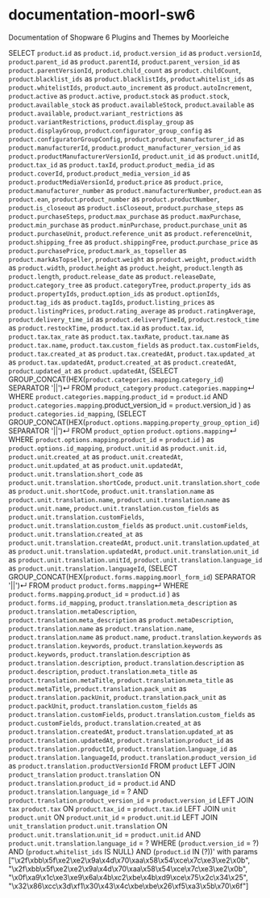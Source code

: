 # documentation-moorl-sw6
Documentation of Shopware 6 Plugins and Themes by Moorleiche

SELECT `product`.`id` as `product.id`, `product`.`version_id` as `product.versionId`, `product`.`parent_id` as `product.parentId`, `product`.`parent_version_id` as `product.parentVersionId`, `product`.`child_count` as `product.childCount`, `product`.`blacklist_ids` as `product.blacklistIds`, `product`.`whitelist_ids` as `product.whitelistIds`, `product`.`auto_increment` as `product.autoIncrement`, `product`.`active` as `product.active`, `product`.`stock` as `product.stock`, `product`.`available_stock` as `product.availableStock`, `product`.`available` as `product.available`, `product`.`variant_restrictions` as `product.variantRestrictions`, `product`.`display_group` as `product.displayGroup`, `product`.`configurator_group_config` as `product.configuratorGroupConfig`, `product`.`product_manufacturer_id` as `product.manufacturerId`, `product`.`product_manufacturer_version_id` as `product.productManufacturerVersionId`, `product`.`unit_id` as `product.unitId`, `product`.`tax_id` as `product.taxId`, `product`.`product_media_id` as `product.coverId`, `product`.`product_media_version_id` as `product.productMediaVersionId`, `product`.`price` as `product.price`, `product`.`manufacturer_number` as `product.manufacturerNumber`, `product`.`ean` as `product.ean`, `product`.`product_number` as `product.productNumber`, `product`.`is_closeout` as `product.isCloseout`, `product`.`purchase_steps` as `product.purchaseSteps`, `product`.`max_purchase` as `product.maxPurchase`, `product`.`min_purchase` as `product.minPurchase`, `product`.`purchase_unit` as `product.purchaseUnit`, `product`.`reference_unit` as `product.referenceUnit`, `product`.`shipping_free` as `product.shippingFree`, `product`.`purchase_price` as `product.purchasePrice`, `product`.`mark_as_topseller` as `product.markAsTopseller`, `product`.`weight` as `product.weight`, `product`.`width` as `product.width`, `product`.`height` as `product.height`, `product`.`length` as `product.length`, `product`.`release_date` as `product.releaseDate`, `product`.`category_tree` as `product.categoryTree`, `product`.`property_ids` as `product.propertyIds`, `product`.`option_ids` as `product.optionIds`, `product`.`tag_ids` as `product.tagIds`, `product`.`listing_prices` as `product.listingPrices`, `product`.`rating_average` as `product.ratingAverage`, `product`.`delivery_time_id` as `product.deliveryTimeId`, `product`.`restock_time` as `product.restockTime`, `product.tax`.`id` as `product.tax.id`, `product.tax`.`tax_rate` as `product.tax.taxRate`, `product.tax`.`name` as `product.tax.name`, `product.tax`.`custom_fields` as `product.tax.customFields`, `product.tax`.`created_at` as `product.tax.createdAt`, `product.tax`.`updated_at` as `product.tax.updatedAt`, `product`.`created_at` as `product.createdAt`, `product`.`updated_at` as `product.updatedAt`, (SELECT GROUP_CONCAT(HEX(`product.categories.mapping`.`category_id`) SEPARATOR '||')↵                  FROM `product_category` `product.categories.mapping`↵                  WHERE `product.categories.mapping`.`product_id` = `product`.`id` AND `product.categories.mapping`.product_version_id = `product`.version_id ) as `product.categories.id_mapping`, (SELECT GROUP_CONCAT(HEX(`product.options.mapping`.`property_group_option_id`) SEPARATOR '||')↵                  FROM `product_option` `product.options.mapping`↵                  WHERE `product.options.mapping`.`product_id` = `product`.`id` ) as `product.options.id_mapping`, `product.unit`.`id` as `product.unit.id`, `product.unit`.`created_at` as `product.unit.createdAt`, `product.unit`.`updated_at` as `product.unit.updatedAt`, `product.unit.translation`.`short_code` as `product.unit.translation.shortCode`, `product.unit.translation`.`short_code` as `product.unit.shortCode`, `product.unit.translation`.`name` as `product.unit.translation.name`, `product.unit.translation`.`name` as `product.unit.name`, `product.unit.translation`.`custom_fields` as `product.unit.translation.customFields`, `product.unit.translation`.`custom_fields` as `product.unit.customFields`, `product.unit.translation`.`created_at` as `product.unit.translation.createdAt`, `product.unit.translation`.`updated_at` as `product.unit.translation.updatedAt`, `product.unit.translation`.`unit_id` as `product.unit.translation.unitId`, `product.unit.translation`.`language_id` as `product.unit.translation.languageId`, (SELECT GROUP_CONCAT(HEX(`product.forms.mapping`.`moorl_form_id`) SEPARATOR '||')↵                  FROM `product` `product.forms.mapping`↵                  WHERE `product.forms.mapping`.`product_id` = `product`.`id` ) as `product.forms.id_mapping`, `product.translation`.`meta_description` as `product.translation.metaDescription`, `product.translation`.`meta_description` as `product.metaDescription`, `product.translation`.`name` as `product.translation.name`, `product.translation`.`name` as `product.name`, `product.translation`.`keywords` as `product.translation.keywords`, `product.translation`.`keywords` as `product.keywords`, `product.translation`.`description` as `product.translation.description`, `product.translation`.`description` as `product.description`, `product.translation`.`meta_title` as `product.translation.metaTitle`, `product.translation`.`meta_title` as `product.metaTitle`, `product.translation`.`pack_unit` as `product.translation.packUnit`, `product.translation`.`pack_unit` as `product.packUnit`, `product.translation`.`custom_fields` as `product.translation.customFields`, `product.translation`.`custom_fields` as `product.customFields`, `product.translation`.`created_at` as `product.translation.createdAt`, `product.translation`.`updated_at` as `product.translation.updatedAt`, `product.translation`.`product_id` as `product.translation.productId`, `product.translation`.`language_id` as `product.translation.languageId`, `product.translation`.`product_version_id` as `product.translation.productVersionId` FROM `product` LEFT JOIN `product_translation` `product.translation` ON `product.translation`.`product_id` = `product`.`id` AND `product.translation`.`language_id` = ? AND `product.translation`.`product_version_id` = `product`.`version_id` LEFT JOIN `tax` `product.tax` ON `product`.`tax_id` = `product.tax`.`id` LEFT JOIN `unit` `product.unit` ON `product`.`unit_id` = `product.unit`.`id` LEFT JOIN `unit_translation` `product.unit.translation` ON `product.unit.translation`.`unit_id` = `product.unit`.`id` AND `product.unit.translation`.`language_id` = ? WHERE (`product`.`version_id` = ?) AND (`product`.`whitelist_ids` IS NULL) AND (`product`.`id` IN (?))' with params ["\x2f\xbb\x5f\xe2\xe2\x9a\x4d\x70\xaa\x58\x54\xce\x7c\xe3\xe2\x0b", "\x2f\xbb\x5f\xe2\xe2\x9a\x4d\x70\xaa\x58\x54\xce\x7c\xe3\xe2\x0b", "\x0f\xa9\x1c\xe3\xe9\x6a\x4b\xc2\xbe\x4b\xd9\xce\x75\x2c\x34\x25", "\x32\x86\xcc\x3d\xf1\x30\x43\x4c\xbe\xbe\x26\xf5\xa3\x5b\x70\x6f"]
